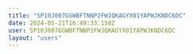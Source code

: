 ```yaml
---
title: "SP10J007GGWBFTNNP2FWJQKAGYX01YAPWJKNDC6DC"
date: 2024-05-21T16:49:33.150Z
user: SP10J007GGWBFTNNP2FWJQKAGYX01YAPWJKNDC6DC
layout: "users"
---
```

    